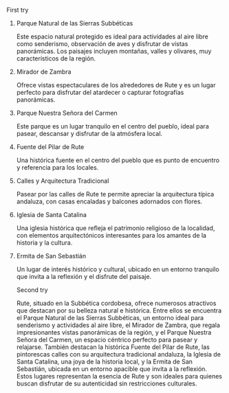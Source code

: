 ---
---
First try

1. Parque Natural de las Sierras Subbéticas

    Este espacio natural protegido es ideal para actividades al aire libre como senderismo, observación de aves y disfrutar de vistas panorámicas.
    Los paisajes incluyen montañas, valles y olivares, muy característicos de la región.

2. Mirador de Zambra

    Ofrece vistas espectaculares de los alrededores de Rute y es un lugar perfecto para disfrutar del atardecer o capturar fotografías panorámicas.

3. Parque Nuestra Señora del Carmen

    Este parque es un lugar tranquilo en el centro del pueblo, ideal para pasear, descansar y disfrutar de la atmósfera local.

4. Fuente del Pilar de Rute

    Una histórica fuente en el centro del pueblo que es punto de encuentro y referencia para los locales.

5. Calles y Arquitectura Tradicional

    Pasear por las calles de Rute te permite apreciar la arquitectura típica andaluza, con casas encaladas y balcones adornados con flores.

6. Iglesia de Santa Catalina

    Una iglesia histórica que refleja el patrimonio religioso de la localidad, con elementos arquitectónicos interesantes para los amantes de la historia y la cultura.

7. Ermita de San Sebastián

    Un lugar de interés histórico y cultural, ubicado en un entorno tranquilo que invita a la reflexión y el disfrute del paisaje.

    Second try

    Rute, situado en la Subbética cordobesa, ofrece numerosos atractivos que destacan por su belleza natural e histórica. Entre ellos se encuentra el Parque Natural de las Sierras Subbéticas, un entorno ideal para senderismo y actividades al aire libre, el Mirador de Zambra, que regala impresionantes vistas panorámicas de la región, y el Parque Nuestra Señora del Carmen, un espacio céntrico perfecto para pasear y relajarse. También destacan la histórica Fuente del Pilar de Rute, las pintorescas calles con su arquitectura tradicional andaluza, la Iglesia de Santa Catalina, una joya de la historia local, y la Ermita de San Sebastián, ubicada en un entorno apacible que invita a la reflexión. Estos lugares representan la esencia de Rute y son ideales para quienes buscan disfrutar de su autenticidad sin restricciones culturales.
